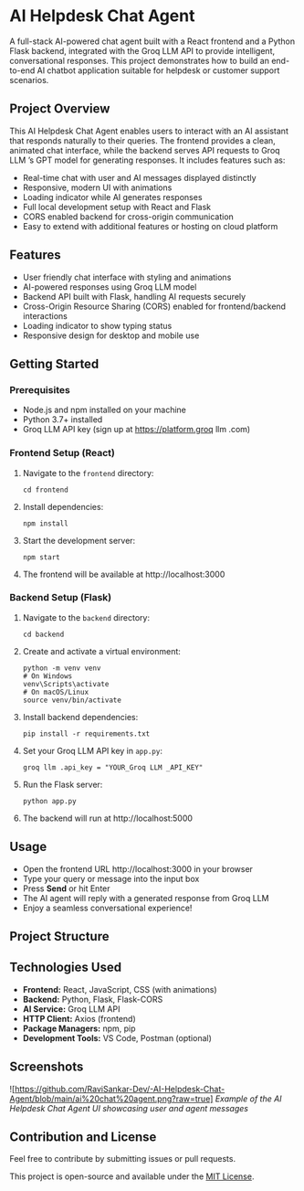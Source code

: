 # AI Helpdesk Chat Agent
A full-stack AI-powered chat agent built with a React frontend and a Python Flask backend, integrated with the Groq LLM  API to provide intelligent,
conversational responses. This project demonstrates how to build an end-to-end AI chatbot application suitable for helpdesk or customer support scenarios.
## Project Overview
This AI Helpdesk Chat Agent enables users to interact with an AI assistant that responds naturally to their queries. 
The frontend provides a clean, animated chat interface, while the backend serves API requests to Groq LLM ’s GPT model for generating responses. It includes features such as:
- Real-time chat with user and AI messages displayed distinctly
- Responsive, modern UI with animations
- Loading indicator while AI generates responses
- Full local development setup with React and Flask
- CORS enabled backend for cross-origin communication
- Easy to extend with additional features or hosting on cloud platform
## Features
- User friendly chat interface with styling and animations
- AI-powered responses using Groq LLM model
- Backend API built with Flask, handling AI requests securely
- Cross-Origin Resource Sharing (CORS) enabled for frontend/backend interactions
- Loading indicator to show typing status
- Responsive design for desktop and mobile use
## Getting Started
### Prerequisites
- Node.js and npm installed on your machine
- Python 3.7+ installed
- Groq LLM  API key (sign up at https://platform.groq llm .com)
### Frontend Setup (React)
1. Navigate to the `frontend` directory:
    ```
    cd frontend
    ```
2. Install dependencies:
    ```
    npm install
    ```
3. Start the development server:
    ```
    npm start
    ```
4. The frontend will be available at http://localhost:3000

### Backend Setup (Flask)

1. Navigate to the `backend` directory:
    ```
    cd backend
    ```
2. Create and activate a virtual environment:
    ```
    python -m venv venv
    # On Windows
    venv\Scripts\activate
    # On macOS/Linux
    source venv/bin/activate
    ```
3. Install backend dependencies:
    ```
    pip install -r requirements.txt
    ```
4. Set your Groq LLM  API key in `app.py`:
    ```
    groq llm .api_key = "YOUR_Groq LLM _API_KEY"
    ```
5. Run the Flask server:
    ```
    python app.py
    ```
6. The backend will run at http://localhost:5000
## Usage
- Open the frontend URL http://localhost:3000 in your browser
- Type your query or message into the input box
- Press **Send** or hit Enter
- The AI agent will reply with a generated response from Groq LLM 
- Enjoy a seamless conversational experience!
## Project Structure

## Technologies Used

- **Frontend:** React, JavaScript, CSS (with animations)
- **Backend:** Python, Flask, Flask-CORS
- **AI Service:** Groq LLM  API
- **HTTP Client:** Axios (frontend)
- **Package Managers:** npm, pip
- **Development Tools:** VS Code, Postman (optional)

## Screenshots
![https://github.com/RaviSankar-Dev/-AI-Helpdesk-Chat-Agent/blob/main/ai%20chat%20agent.png?raw=true] 
*Example of the AI Helpdesk Chat Agent UI showcasing user and agent messages*

## Contribution and License

Feel free to contribute by submitting issues or pull requests.

This project is open-source and available under the [MIT License](LICENSE).
 




